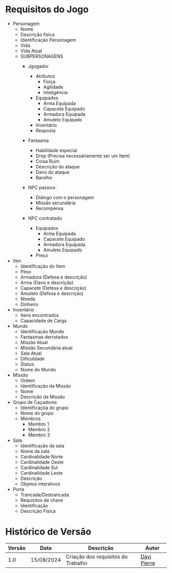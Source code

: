 # Requisitos do Jogo 

- Personagem
  - Nome
  - Descrição física
  - Identificação Personagem
  - Vida
  - Vida Atual
  - SUBPERSONAGENS
    - Jgogador
      - Atributos
        - Força
        - Agilidade
        - Inteligência
      - Equipados
        - Arma Equipada
        - Capacete Equipado
        - Armadura Equipada
        - Amuleto Equipado
      - Inventário
      - Resposta 
    - Fantasma
      - Habilidade especial
      - Drop (Precisa necessáriamente ser um Item)
      - Coisa Ruim 
      - Descrição do ataque
      - Dano do ataque
      - Barulho
    - NPC passivo
      - Diálogo com o personagem
      - Missão secundária
      - Recompensa

    - NPC contratado
      - Equipados
        - Arma Equipada
        - Capacete Equipado
        - Armadura Equipada
        - Amuleto Equipado
      - Preço 
- Iten
  - Identificação do Item
  - Peso
  - Armadura  (Defesa e descrição)
  - Arma      (Dano e descrição)
  - Capacete  (Defesa e descrição)
  - Amuleto   (Defesa e descrição)
  - Moeda
  - Dinheiro
- Inventário
  - Itens encontrados
  - Capacidade de Carga
- Mundo
  - Identificação Mundo 
  - Fantasmas derrotados
  - Missão Atual
  - Missão Secundária atual
  - Sala Atual
  - Dificuldade
  - Status
  - Nome do Mundo
- Missão
  - Ordem 
  - Identificação da Missão
  - Nome 
  - Descrição da Missão
- Grupo de Caçadores
  - Identificaçõa do grupo
  - Nome do grupo
  - Membros
    - Membro 1
    - Membro 2
    - Membro 3
- Sala
  - Identificação da sala
  - Nome da sala
  - Cardinalidade Norte
  - Cardinalidade Oeste
  - Cardinalidade Sul
  - Cardinalidade Leste
  - Descrição 
  - Objetos interativos
- Porta
  - Trancada/Destrancada
  - Requisitos de chave
  - Identificação 
  - Descrição Física

# Histórico de Versão 
| Versão | Data       | Descrição                          | Autor                                        |
| ------ | ---------- | ---------------------------------- | -------------------------------------------- |
| 1.0    | 15/08/2024 | Criação dos requisitos do Trabalho | [Davi Pierre](https://github.com/DaviPierre) |
